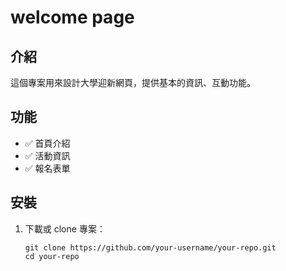 # welcome page

## 介紹
這個專案用來設計大學迎新網頁，提供基本的資訊、互動功能。

## 功能
- ✅ 首頁介紹
- ✅ 活動資訊
- ✅ 報名表單

## 安裝
1. 下載或 clone 專案：
   ```
   git clone https://github.com/your-username/your-repo.git
   cd your-repo
